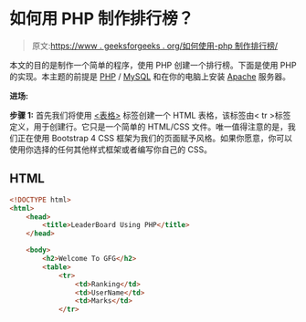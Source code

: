 # 如何用 PHP 制作排行榜？

> 原文:[https://www . geeksforgeeks . org/如何使用-php 制作排行榜/](https://www.geeksforgeeks.org/how-to-make-a-leaderboard-using-php/)

本文的目的是制作一个简单的程序，使用 PHP 创建一个排行榜。下面是使用 PHP 的实现。本主题的前提是 [PHP](https://www.geeksforgeeks.org/php/) / [MySQL](https://www.geeksforgeeks.org/mysql-database-current_user-functions/) 和在你的电脑上安装 [Apache](https://www.apachefriends.org/index.html) 服务器。

**进场:**

**步骤 1:** 首先我们将使用 [<表格>](https://www.geeksforgeeks.org/html-tables/) 标签创建一个 HTML 表格，该标签由< tr >标签定义，用于创建行。它只是一个简单的 HTML/CSS 文件。唯一值得注意的是，我们正在使用 Bootstrap 4 CSS 框架为我们的页面赋予风格。如果你愿意，你可以使用你选择的任何其他样式框架或者编写你自己的 CSS。

## HTML

```html
<!DOCTYPE html>
<html>
    <head>
        <title>LeaderBoard Using PHP</title>
    </head>

    <body>
        <h2>Welcome To GFG</h2>
        <table>
            <tr>
                <td>Ranking</td>
                <td>UserName</td>
                <td>Marks</td>
            </tr>
```